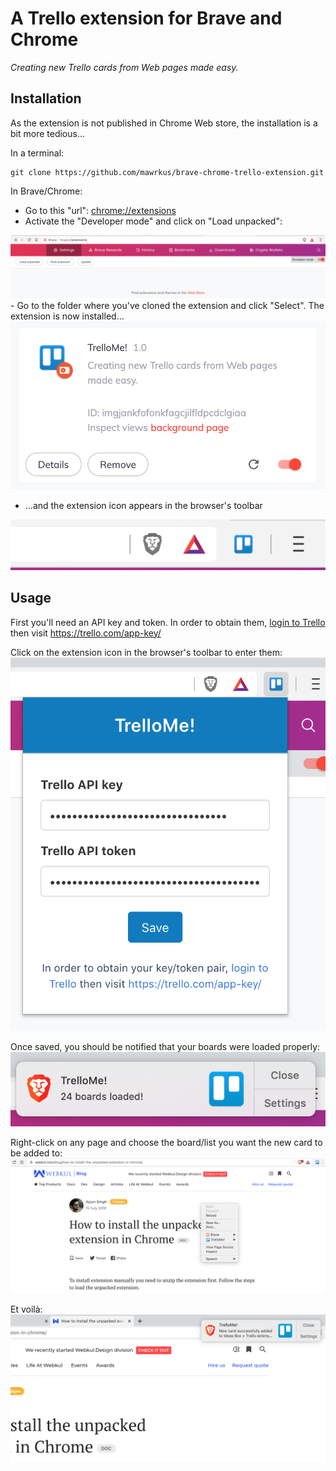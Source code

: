 # A Trello extension for Brave and Chrome

*Creating new Trello cards from Web pages made easy.*

## Installation

As the extension is not published in Chrome Web store, the installation is a bit more tedious...

In a terminal:
  ```shell
  git clone https://github.com/mawrkus/brave-chrome-trello-extension.git
  ```

In Brave/Chrome:

- Go to this "url": [chrome://extensions](chrome://extensions)
- Activate the "Developer mode" and click on "Load unpacked":
<img src="docs/settings-developer-mode.png" alt="Extension settings" />
- Go to the folder where you've cloned the extension and click "Select". The extension is now installed...
<img src="docs/extension-details.png" alt="Extension details" />

- ...and the extension icon appears in the browser's toolbar
<img src="docs/toolbar-with-extension.png" alt="Extension icon in toolbar" />

## Usage

First you'll need an API key and token.
In order to obtain them, <a href="https://trello.com/login" target="_blank">login to Trello</a> then visit <a href="https://trello.com/app-key/" target="_blank">https://trello.com/app-key/</a>

Click on the extension icon in the browser's toolbar to enter them:
<img src="docs/extension-popup.png" alt="TrelloMe! popup" />

Once saved, you should be notified that your boards were loaded properly:
<img src="docs/extension-boards-loaded-notification.png" alt="Boards loaded notification" />

Right-click on any page and choose the board/list you want the new card to be added to:
<img src="docs/extension-menu.png" alt="TrelloMe! menu" />

Et voilà:
<img src="docs/extension-card-added-notification.png" alt="Card added notification" />
